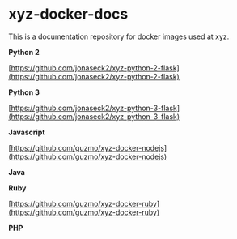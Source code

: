# xyz-docker-docs


This is a documentation repository for docker images used at xyz.

**Python 2**

[https://github.com/jonaseck2/xyz-python-2-flask](https://github.com/jonaseck2/xyz-python-2-flask)

**Python 3**

[https://github.com/jonaseck2/xyz-python-3-flask](https://github.com/jonaseck2/xyz-python-3-flask)

**Javascript**

[https://github.com/guzmo/xyz-docker-nodejs](https://github.com/guzmo/xyz-docker-nodejs)

**Java**



**Ruby**

[https://github.com/guzmo/xyz-docker-ruby](https://github.com/guzmo/xyz-docker-ruby)

**PHP**










